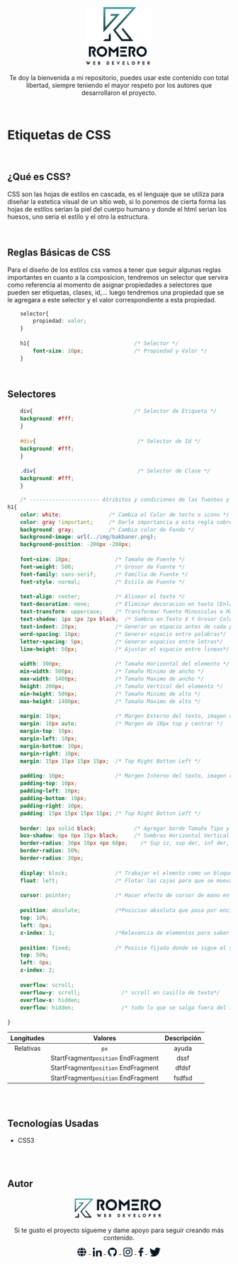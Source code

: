 <p align="center"><img src="https://github.com/romerojoseing/archivos/blob/master/img/logov.png?raw=true" width="150"></p>

<p align="center">
Te doy la bienvenida a mi repositorio, puedes usar este contenido con total libertad, siempre teniendo el mayor respeto por los autores que desarrollaron el proyecto.
</p>

<br>

# Etiquetas de CSS

<br>

## ¿Qué es CSS?

CSS son las hojas de estilos en cascada, es el lenguaje que se utiliza para diseñar la estetica visual de un sitio web, si lo ponemos de cierta forma las hojas de estilos serian la piel del cuerpo humano y donde el html serian los huesos, uno seria el estilo y el otro la estructura. 

<br>

## Reglas Básicas de CSS

Para el diseño de los estilos css vamos a tener que seguir algunas reglas importantes en cuanto a la composicion, tendremos un selector que servira como referencia al momento de asignar propiedades a selectores que pueden ser etiquetas, clases, id,... luego tendremos una propiedad que se le agregara a este selector y el valor correspondiente a esta propiedad.

```css
	selector{
		propiedad: valor;
	}

	h1{									/* Selector */
		font-size: 10px;				/* Propiedad y Valor */
	}
```


<br>

## Selectores

```css
	div{                     			/* Selector de Etiqueta */
    background: #fff;
	}

	#div{                                /* Selector de Id */
    background: #fff;
	}

	.div{                                /* Selector de Clase */
    background: #fff;
	}
```

```css
	/* ---------------------- Atribitos y condiciones de las fuentes y otros ---------------------- */
h1{
    color: white;               /* Cambia el Color de tecto o icono */
    color: gray !important;     /* Darle importancia a esta regla sobre todo */
    background: gray;           /* Cambia color de Fondo */
    background-image: url(../img/bakbaner.png);
    background-position: -200px -200px;
    
    font-size: 18px;              /* Tamaño de Fuente */
    font-weight: 500;             /* Grosor de Fuente */
    font-family: sans-serif;      /* Familia de Fuente */
    font-style: normal;           /* Estilo de Fuente */

    text-align: center;           /* Alinear el texto */
    text-decoration: none;        /* Eliminar decoracion en texto (Enlaces) o usar el underline para agregar subrayado*/
    text-transform: uppercase;    /* Transformar fuente Minusculas o Mayusculas */
    text-shadow: 1px 1px 2px black;  /* Sombra en Texto X Y Grosor Color*/
    text-indent: 20px;            /* Generar un espacio antes de cada parrafo */
    word-spacing: 10px;           /* Generar espacio entre palabras*/
    letter-spacing: 5px;          /* Generar espacios entre letras*/ 
    line-height: 50px;            /* Ajustar el espacio entre lineas*/

    width: 300px;                 /* Tamaño Horizontal del elemento */
    min-width: 500px;             /* Tamaño Minimo de ancho */
    max-width: 1400px;            /* Tamaño Maximo de ancho */
    height: 200px;                /* Tamaño Vertical del elemento */
    min-height: 500px;            /* Tamaño Minimo de alto */
    max-height: 1400px;           /* Tamaño Maximo de alto */
    
    margin: 10px;                 /* Margen Externo del texto, imagen o lo que sea */
    margin: 10px auto;            /* Margen de 10px top y centrar */
    margin-top: 10px;
    margin-left: 10px;
    margin-bottom: 10px;
    margin-right: 10px;
    margin: 15px 15px 15px 15px;  /* Top Right Botton Left */

    padding: 10px;                /* Margen Interno del texto, imagen o lo que sea */
    padding-top: 10px;
    padding-left: 10px;
    padding-bottom: 10px;
    padding-right: 10px;
    padding: 15px 15px 15px 15px; /* Top Right Botton Left */

    border: 1px solid black;            /* Agregar borde Tamaño Tipo y Color */
    box-shadow: 0px 0px 15px black;     /* Sombras Horizontal Vertical Difuminado y Color*/
    border-radius: 30px 10px 4px 60px;    /* Sup iz, sup der, inf der, inf iz*/
    border-radius: 50%;
    border-radius: 30px;

    display: block;               /* Trabajar el elemnto como un bloque */
    float: left;                  /* Flotar las cajas para que se muevan en una direccion junstas */

    cursor: pointer;              /* Hacer efecto de cursor de mano en el puntero*/

    position: absolute;           /*Posicion absoluta que pasa por encima de cualquier elemento*/
    top: 10%;
    left: 0px;
    z-index: 1;                   /*Relevancia de elementos para saber cual va encima, mientras mas alto el indice va arriba del todo*/

    position: fixed;              /* Posicio fijada donde se sigue el scroll de la pagina*/
    top: 50%;
    left: 0px;
    z-index: 2;

    overflow: scroll;
    overflow-y: scroll;             /* scroll en casilla de texto*/
    overflow-x: hidden;
    overflow: hidden;               /* todo lo que se salga fuera del item no se ve */
    
}
```






| Longitudes |                 Valores                 | Descripción |
|:----------:|:---------------------------------------:|:-----------:|
|  Relativas |                 ```px```                | ayuda       |
|            | StartFragment```position``` EndFragment | dssf        |
|            | StartFragment```position``` EndFragment | dfdsf       |
|            | StartFragment```position``` EndFragment | fsdfsd      |

<br><br>

## Tecnologías Usadas

- CSS3

<br><br>

## Autor

<p align="center"><img src="https://github.com/romerojoseing/archivos/blob/master/img/logoh.png?raw=true" width="200"></p>

<p align="center">
  Si te gusto el proyecto sígueme y dame apoyo para seguir creando más contenido.
</p>

<p align="center">
  <a target="_blank" href="https://romerojose.com/"><img src="https://github.com/romerojoseing/archivos/blob/master/img/web.png?raw=true" height="20"></a> - 
  <a target="_blank" href="https://www.linkedin.com/in/romerojoseing/"><img src="https://github.com/romerojoseing/archivos/blob/master/img/linkedin.png?raw=true" height="20"></a> - 
  <a target="_blank" href="https://github.com/romerojoseing"><img src="https://github.com/romerojoseing/archivos/blob/master/img/github.png?raw=true" height="20"></a> - 
  <a target="_blank" href="https://www.instagram.com/romerojoseing/"><img src="https://github.com/romerojoseing/archivos/blob/master/img/instagram.png?raw=true" height="20"></a> - 
  <a target="_blank" href="https://www.facebook.com/romerojoseing"><img src="https://github.com/romerojoseing/archivos/blob/master/img/facebook.png?raw=true" height="20"></a> - 
  <a target="_blank" href="https://twitter.com/romerojoseing"><img src="https://github.com/romerojoseing/archivos/blob/master/img/twitter.png?raw=true" height="20"></a>
</p>